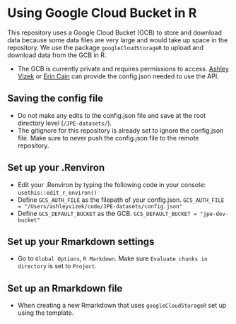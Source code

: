 # Using Google Cloud Bucket in R

This repository uses a Google Cloud Bucket (GCB) to store and download data because some data files are very large and would take up space in the repository. We use the package `googleCloudStorageR` to upload and download data from the GCB in R.

-   The GCB is currently private and requires permissions to access. [Ashley Vizek](mailto:avizek@flowwest.com) or [Erin Cain](mailto:ecain@flowwest.com) can provide the config.json needed to use the API.

## Saving the config file

-   Do not make any edits to the config.json file and save at the root directory level (`/JPE-datasets/`).
-   The gitignore for this repository is already set to ignore the config.json file. Make sure to never push the config.json file to the remote repository.

## Set up your .Renviron

-   Edit your .Renviron by typing the following code in your console: `usethis::edit_r_environ()`
-   Define `GCS_AUTH_FILE` as the filepath of your config.json. `GCS_AUTH_FILE = "/Users/ashleyvizek/code/JPE-datasets/config.json"`
-   Define `GCS_DEFAULT_BUCKET` as the GCB. `GCS_DEFAULT_BUCKET = "jpe-dev-bucket"`

## Set up your Rmarkdown settings

- Go to `Global Options`, `R Markdown`. Make sure `Evaluate chunks in directory` is set to `Project`.

## Set up an Rmarkdown file

- When creating a new Rmarkdown that uses `googleCloudStorageR` set up using the template.